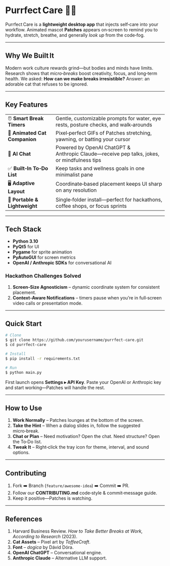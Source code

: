 # Purrfect Care 🐱‍💻

Purrfect Care is a **lightweight desktop app** that injects self‑care into your workflow. Animated mascot **Patches** appears on‑screen to remind you to hydrate, stretch, breathe, and generally *look up* from the code‑fog.

---

## Why We Built It
Modern work culture rewards grind—but bodies and minds have limits. Research shows that *micro‑breaks* boost creativity, focus, and long‑term health. We asked: **How can we make breaks irresistible?** Answer: an adorable cat that refuses to be ignored.

---

## Key Features
|  |  |
|---|---|
| ⏰ **Smart Break Timers** | Gentle, customizable prompts for water, eye rests, posture checks, and walk‑arounds |
| 🐾 **Animated Cat Companion** | Pixel‑perfect GIFs of Patches stretching, yawning, or batting your cursor |
| 💬 **AI Chat** | Powered by OpenAI ChatGPT & Anthropic Claude—receive pep talks, jokes, or mindfulness tips |
| ✅ **Built‑In To‑Do List** | Keep tasks and wellness goals in one minimalist pane |
| 🖥️ **Adaptive Layout** | Coordinate‑based placement keeps UI sharp on any resolution |
| 🎒 **Portable & Lightweight** | Single‑folder install—perfect for hackathons, coffee shops, or focus sprints |

---

## Tech Stack
- **Python 3.10**
- **PyQt5** for UI
- **Pygame** for sprite animation
- **PyAutoGUI** for screen metrics
- **OpenAI / Anthropic SDKs** for conversational AI

### Hackathon Challenges Solved
1. **Screen‑Size Agnosticism** – dynamic coordinate system for consistent placement.
2. **Context‑Aware Notifications** – timers pause when you’re in full‑screen video calls or presentation mode.

---

## Quick Start
```bash
# Clone
$ git clone https://github.com/yourusername/purrfect-care.git
$ cd purrfect-care

# Install
$ pip install -r requirements.txt

# Run
$ python main.py
```
First launch opens **Settings ▸ API Key**. Paste your OpenAI or Anthropic key and start working—Patches will handle the rest.

---

## How to Use
1. **Work Normally** – Patches lounges at the bottom of the screen.
2. **Take the Hint** – When a dialog slides in, follow the suggested micro‑break.
3. **Chat or Plan** – Need motivation? Open the chat. Need structure? Open the To‑Do list.
4. **Tweak It** – Right‑click the tray icon for theme, interval, and sound options.

---

## Contributing
1. Fork ➡️ Branch (`feature/awesome‑idea`) ➡️ Commit ➡️ PR.
2. Follow our **CONTRIBUTING.md** code‑style & commit‑message guide.
3. Keep it positive—Patches is watching.

---

## References
1. Harvard Business Review. *How to Take Better Breaks at Work, According to Research* (2023).
2. **Cat Assets** – Pixel art by *ToffeeCraft*.
3. **Font** – *dogica* by Dávid Dóra.
4. **OpenAI ChatGPT** – Conversational engine.
5. **Anthropic Claude** – Alternative LLM support.


